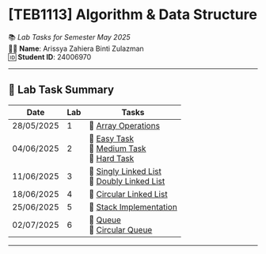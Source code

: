 # **[TEB1113] Algorithm & Data Structure**

📚 *Lab Tasks for Semester May 2025*  
👩‍🎓 **Name**: Arissya Zahiera Binti Zulazman  
🆔 **Student ID**: 24006970

---

## 🔬 Lab Task Summary

| Date       | Lab | Tasks                                                                                                                                                                                                                  |
|------------|-----|------------------------------------------------------------------------------------------------------------------------------------------------------------------------------------------------------------------------|
| 28/05/2025 | 1   | 🔹 [Array Operations](./ADS_L1/24006970_lab1_ADS.cpp)                                                                                                                                                                   |
| 04/06/2025 | 2   | 🔹 [Easy Task](./ADS_L2/24006970_ADS_L2_easy.cpp)  <br> 🔹 [Medium Task](./ADS_L2/24006970_ADS_L2_Medium.cpp) <br> 🔹 [Hard Task](./ADS_L2/24006970_ADS_L2_Hard.cpp)                                                   |
| 11/06/2025 | 3   | 🔹 [Singly Linked List](./ADS_L3/24006970_ADS_L3_SinglyLinkedList.cpp) <br> 🔹 [Doubly Linked List](./ADS_L3/24006970_ADS_L3_DoublyLinkedList/24006970_ADS_L3_DoublyLinkedList/24006970_ADS_L3_DoublyLinkedList.cpp) |
| 18/06/2025 | 4   | 🔹 [Circular Linked List](./ADS_L4/24006970_ADS_L4.cpp)                                                                                                                                              |
| 25/06/2025 | 5   | 🔹 [Stack Implementation](./ADS_L5/24006970_ADS_L5_.cpp)                                                                                                                                                           |
| 02/07/2025 | 6   | 🔹 [Queue](./ADS_L6/ADS_L6.cpp) <br> 🔹 [Circular Queue](./ADS_L6/ADS_L6_Circular_Queue/ADS_L6_Circular_Queue.cpp)                                                                                                     |

---

